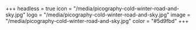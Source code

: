 +++
headless = true
icon = "/media/picography-cold-winter-road-and-sky.jpg"
logo = "/media/picography-cold-winter-road-and-sky.jpg"
image = "/media/picography-cold-winter-road-and-sky.jpg"
color = "#5d9fbd"
+++
